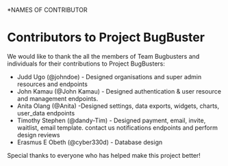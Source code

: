 *NAMES OF CONTRIBUTOR

# Contributors to Project BugBuster

We would like to thank the all the members of Team Bugbusters and individuals for their contributions to Project BugBusters:

* Judd Ugo (@johndoe) - Designed organisations and super admin resources and endpoints
* John Kamau (@John Kamau) - Designed authentication & user resource and management endpoints.
* Anita Olang (@Anita) -Designed settings,  data exports, widgets, charts, user_data endpoints
* Timothy Stephen (@dandy-Tim) - Designed payment, email, invite, waitlist, email template. contact us notifications endpoints and perform design reviews
* Erasmus E Obeth (@cyber330d) - Database design

Special thanks to everyone who has helped make this project better!
